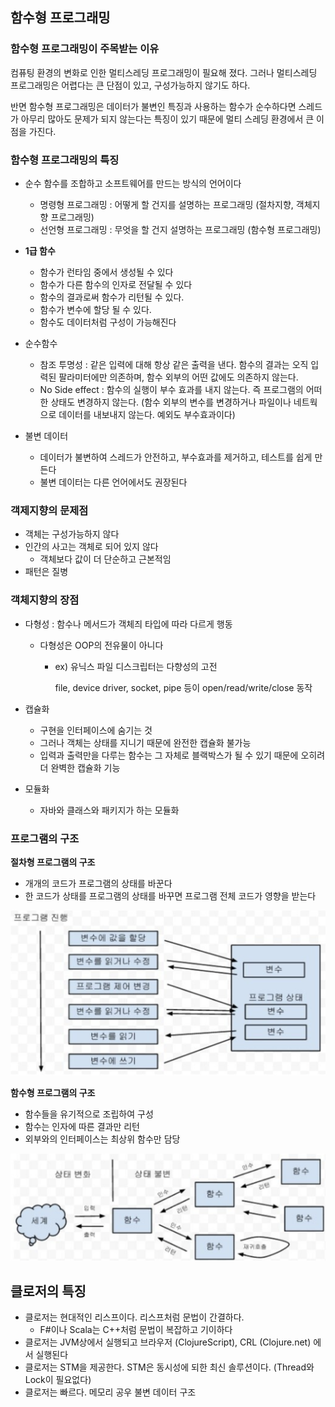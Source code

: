 ## 함수형 프로그래밍

### 함수형 프로그래밍이 주목받는 이유

컴퓨팅 환경의 변화로 인한 멀티스레딩 프로그래밍이 필요해 졌다. 그러나 멀티스레딩 프로그래밍은 어렵다는 큰 단점이 있고, 구성가능하지 않기도 하다.

반면 함수형 프로그래밍은 데이터가 불변인 특징과 사용하는 함수가 순수하다면 스레드가 아무리 많아도 문제가 되지 않는다는 특징이 있기 때문에 멀티 스레딩 환경에서 큰 이점을 가진다.



### 함수형 프로그래밍의 특징

- 순수 함수를 조합하고 소프트웨어를 만드는 방식의 언어이다
  - 명령형 프로그래밍 : 어떻게 할 건지를 설명하는 프로그래밍 (절차지향, 객체지향 프로그래밍)
  - 선언형 프로그래밍 : 무엇을 할 건지 설명하는 프로그래밍 (함수형 프로그래밍)

- **1급 함수**
  - 함수가 런타임 중에서 생성될 수 있다
  - 함수가 다른 함수의 인자로 전달될 수 있다
  - 함수의 결과로써 함수가 리턴될 수 있다.
  - 함수가 변수에 할당 될 수 있다.
  - 함수도 데이터처럼 구성이 가능해진다
- 순수함수
  - 참조 투명성 : 같은 입력에 대해 항상 같은 출력을 낸다. 함수의 결과는 오직 입력된 팔라미터에만 의존하며, 함수 외부의 어떤 값에도 의존하지 않는다.
  - No Side effect : 함수의 실행이 부수 효과를 내지 않는다. 즉 프로그램의 어떠한 상태도 변경하지 않는다. (함수 외부의 변수를 변경하거나 파일이나 네트웍으로 데이터를 내보내지 않는다. 예외도 부수효과이다)
- 불변 데이터
  - 데이터가 불변하여 스레드가 안전하고, 부수효과를 제거하고, 테스트를 쉽게 만든다
  - 불변 데이터는 다른 언어에서도 권장된다



### 객제지향의 문제점

- 객체는 구성가능하지 않다
- 인간의 사고는 객체로 되어 있지 않다
  - 객체보다 값이 더 단순하고 근본적임
- 패턴은 질병

### 객체지향의 장점

- 다형성 : 함수나 메서드가 객체즤 타입에 따라 다르게 행동

  - 다형성은 OOP의 전유물이 아니다

    - ex) 유닉스 파일 디스크립터는 다향성의 고전

      file, device driver, socket, pipe 등이 open/read/write/close 동작

- 캡슐화

  - 구현을 인터페이스에 숨기는 것
  - 그러나 객체는 상태를 지니기 때문에 완전한 캡슐화 불가능
  - 입력과 출력만을 다루는 함수는 그 자체로 블랙박스가 될 수 있기 때문에 오히려 더 완벽한 캡슐화 기능

- 모듈화

  - 자바와 클래스와 패키지가 하는 모듈화

### 프로그램의 구조

**절차형 프로그램의 구조**

- 개개의 코드가 프로그램의 상태를 바꾼다
- 한 코드가 상태를 프로그램의 상태를 바꾸면 프로그램 전체 코드가 영향을 받는다

![절차형 프로그래밍](./images/01_1.png)

**함수형 프로그램의 구조**

- 함수들을 유기적으로 조립하여 구성
- 함수는 인자에 따른 결과만 리턴
- 외부와의 인터페이스는 최상위 함수만 담당

![함수형 프로그래밍](./images/01_2.png)





## 클로저의 특징

- 클로저는 현대적인 리스프이다. 리스프처럼 문법이 간결하다.
  - F#이나 Scala는 C++처럼 문법이 복잡하고 기이하다
- 클로저는 JVM상에서 실행되고 브라우저 (ClojureScript), CRL (Clojure.net) 에서 실행된다
- 클로저는 STM을 제공한다. STM은 동시성에 되한 최신 솔루션이다. (Thread와 Lock이 필요없다)
- 클로저는 빠르다. 메모리 공우 불변 데이터 구조
